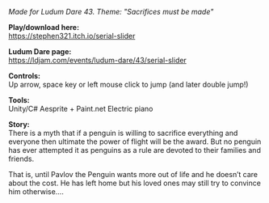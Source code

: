 *Made for Ludum Dare 43. Theme: "Sacrifices must be made"*

**Play/download here:**  
https://stephen321.itch.io/serial-slider

**Ludum Dare page:**  
https://ldjam.com/events/ludum-dare/43/serial-slider

**Controls:**  
Up arrow, space key or left mouse click to jump (and later double jump!)

**Tools:**  
Unity/C# Aesprite + Paint.net Electric piano

**Story:**  
There is a myth that if a penguin is willing to sacrifice everything and everyone then ultimate the power of flight will be the award. But no penguin has ever attempted it as penguins as a rule are devoted to their families and friends.
  
That is, until Pavlov the Penguin wants more out of life and he doesn’t care about the cost. He has left home but his loved ones may still try to convince him otherwise….
